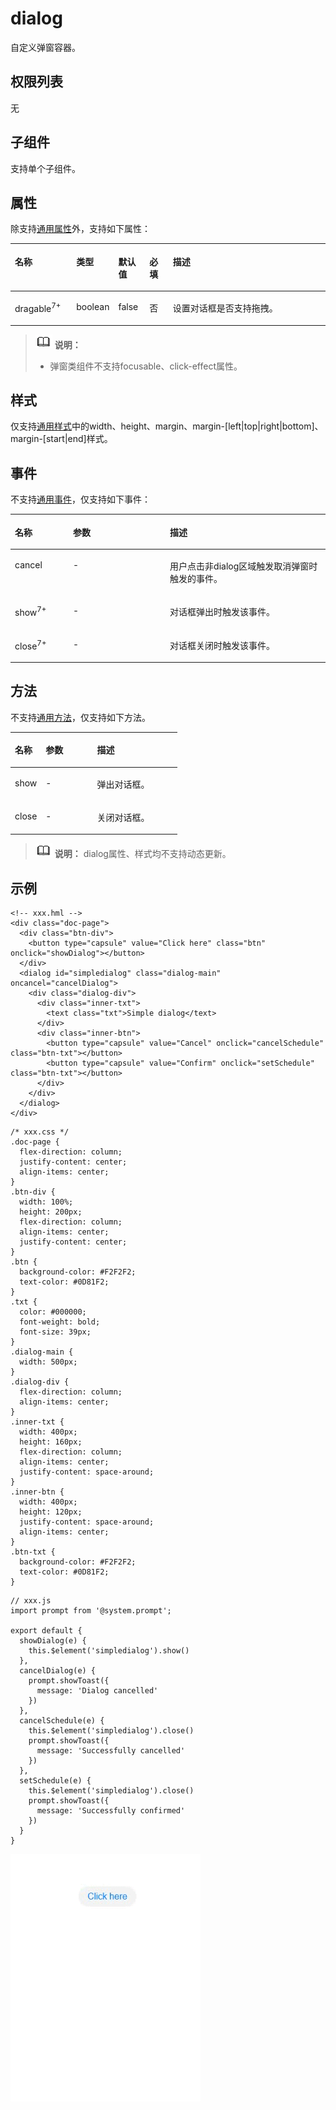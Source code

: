 # dialog<a name="ZH-CN_TOPIC_0000001209210697"></a>

自定义弹窗容器。

## 权限列表<a name="zh-cn_topic_0000001173324657_section11257113618419"></a>

无

## 子组件<a name="zh-cn_topic_0000001173324657_section9288143101012"></a>

支持单个子组件。

## 属性<a name="zh-cn_topic_0000001173324657_section2907183951110"></a>

除支持[通用属性](js-components-common-attributes.md)外，支持如下属性：

<a name="zh-cn_topic_0000001173324657_tb330011ff53049a69f27cec012adf8c1"></a>
<table><thead align="left"><tr id="zh-cn_topic_0000001173324657_r4301f3a3b24c499c9bfc42b76ab785f9"><th class="cellrowborder" valign="top" width="19.598040195980403%" id="mcps1.1.6.1.1"><p id="zh-cn_topic_0000001173324657_a9ba8c579217b4b8b841b035f1d28b20e"><a name="zh-cn_topic_0000001173324657_a9ba8c579217b4b8b841b035f1d28b20e"></a><a name="zh-cn_topic_0000001173324657_a9ba8c579217b4b8b841b035f1d28b20e"></a>名称</p>
</th>
<th class="cellrowborder" valign="top" width="11.178882111788822%" id="mcps1.1.6.1.2"><p id="zh-cn_topic_0000001173324657_a633002333b024497914a4b172446f14e"><a name="zh-cn_topic_0000001173324657_a633002333b024497914a4b172446f14e"></a><a name="zh-cn_topic_0000001173324657_a633002333b024497914a4b172446f14e"></a>类型</p>
</th>
<th class="cellrowborder" valign="top" width="9.899010098990102%" id="mcps1.1.6.1.3"><p id="zh-cn_topic_0000001173324657_a4950f7884c6540b9ad523ac34657d952"><a name="zh-cn_topic_0000001173324657_a4950f7884c6540b9ad523ac34657d952"></a><a name="zh-cn_topic_0000001173324657_a4950f7884c6540b9ad523ac34657d952"></a>默认值</p>
</th>
<th class="cellrowborder" valign="top" width="7.56924307569243%" id="mcps1.1.6.1.4"><p id="zh-cn_topic_0000001173324657_p58189597166"><a name="zh-cn_topic_0000001173324657_p58189597166"></a><a name="zh-cn_topic_0000001173324657_p58189597166"></a>必填</p>
</th>
<th class="cellrowborder" valign="top" width="51.754824517548236%" id="mcps1.1.6.1.5"><p id="zh-cn_topic_0000001173324657_a1313564aa9404a338447087d5918c17d"><a name="zh-cn_topic_0000001173324657_a1313564aa9404a338447087d5918c17d"></a><a name="zh-cn_topic_0000001173324657_a1313564aa9404a338447087d5918c17d"></a>描述</p>
</th>
</tr>
</thead>
<tbody><tr id="zh-cn_topic_0000001173324657_r06a481428e8d455fba919d3d4618be31"><td class="cellrowborder" valign="top" width="19.598040195980403%" headers="mcps1.1.6.1.1 "><p id="zh-cn_topic_0000001173324657_adb8a73146d764f2aab50fc046169ab26"><a name="zh-cn_topic_0000001173324657_adb8a73146d764f2aab50fc046169ab26"></a><a name="zh-cn_topic_0000001173324657_adb8a73146d764f2aab50fc046169ab26"></a>dragable<sup id="zh-cn_topic_0000001173324657_sup999420218191"><a name="zh-cn_topic_0000001173324657_sup999420218191"></a><a name="zh-cn_topic_0000001173324657_sup999420218191"></a><span>7+</span></sup></p>
</td>
<td class="cellrowborder" valign="top" width="11.178882111788822%" headers="mcps1.1.6.1.2 "><p id="zh-cn_topic_0000001173324657_a06898db2627246f78e85d4fbadeee85c"><a name="zh-cn_topic_0000001173324657_a06898db2627246f78e85d4fbadeee85c"></a><a name="zh-cn_topic_0000001173324657_a06898db2627246f78e85d4fbadeee85c"></a>boolean</p>
</td>
<td class="cellrowborder" valign="top" width="9.899010098990102%" headers="mcps1.1.6.1.3 "><p id="zh-cn_topic_0000001173324657_ae685ead324a647bcba1bbb45c9402dd6"><a name="zh-cn_topic_0000001173324657_ae685ead324a647bcba1bbb45c9402dd6"></a><a name="zh-cn_topic_0000001173324657_ae685ead324a647bcba1bbb45c9402dd6"></a>false</p>
</td>
<td class="cellrowborder" valign="top" width="7.56924307569243%" headers="mcps1.1.6.1.4 "><p id="zh-cn_topic_0000001173324657_p78183594166"><a name="zh-cn_topic_0000001173324657_p78183594166"></a><a name="zh-cn_topic_0000001173324657_p78183594166"></a>否</p>
</td>
<td class="cellrowborder" valign="top" width="51.754824517548236%" headers="mcps1.1.6.1.5 "><p id="zh-cn_topic_0000001173324657_a692121725a9b4ebbae65cd22b94b672e"><a name="zh-cn_topic_0000001173324657_a692121725a9b4ebbae65cd22b94b672e"></a><a name="zh-cn_topic_0000001173324657_a692121725a9b4ebbae65cd22b94b672e"></a>设置对话框是否支持拖拽。</p>
</td>
</tr>
</tbody>
</table>

>![](../../public_sys-resources/icon-note.gif) **说明：** 
>-   弹窗类组件不支持focusable、click-effect属性。

## 样式<a name="zh-cn_topic_0000001173324657_section5775351116"></a>

仅支持[通用样式](js-components-common-styles.md)中的width、height、margin、margin-\[left|top|right|bottom\]、margin-\[start|end\]样式。

## 事件<a name="zh-cn_topic_0000001173324657_section8562129182916"></a>

不支持[通用事件](js-components-common-events.md)，仅支持如下事件：

<a name="zh-cn_topic_0000001173324657_table20562102982910"></a>
<table><thead align="left"><tr id="zh-cn_topic_0000001173324657_row9562162932910"><th class="cellrowborder" valign="top" width="18.459999999999997%" id="mcps1.1.4.1.1"><p id="zh-cn_topic_0000001173324657_p195626291296"><a name="zh-cn_topic_0000001173324657_p195626291296"></a><a name="zh-cn_topic_0000001173324657_p195626291296"></a>名称</p>
</th>
<th class="cellrowborder" valign="top" width="30.769999999999996%" id="mcps1.1.4.1.2"><p id="zh-cn_topic_0000001173324657_p185622029202914"><a name="zh-cn_topic_0000001173324657_p185622029202914"></a><a name="zh-cn_topic_0000001173324657_p185622029202914"></a>参数</p>
</th>
<th class="cellrowborder" valign="top" width="50.77%" id="mcps1.1.4.1.3"><p id="zh-cn_topic_0000001173324657_p9562132915297"><a name="zh-cn_topic_0000001173324657_p9562132915297"></a><a name="zh-cn_topic_0000001173324657_p9562132915297"></a>描述</p>
</th>
</tr>
</thead>
<tbody><tr id="zh-cn_topic_0000001173324657_row7562729142911"><td class="cellrowborder" valign="top" width="18.459999999999997%" headers="mcps1.1.4.1.1 "><p id="zh-cn_topic_0000001173324657_p145622291299"><a name="zh-cn_topic_0000001173324657_p145622291299"></a><a name="zh-cn_topic_0000001173324657_p145622291299"></a>cancel</p>
</td>
<td class="cellrowborder" valign="top" width="30.769999999999996%" headers="mcps1.1.4.1.2 "><p id="zh-cn_topic_0000001173324657_p356210295295"><a name="zh-cn_topic_0000001173324657_p356210295295"></a><a name="zh-cn_topic_0000001173324657_p356210295295"></a>-</p>
</td>
<td class="cellrowborder" valign="top" width="50.77%" headers="mcps1.1.4.1.3 "><p id="zh-cn_topic_0000001173324657_p55621629122916"><a name="zh-cn_topic_0000001173324657_p55621629122916"></a><a name="zh-cn_topic_0000001173324657_p55621629122916"></a>用户点击非dialog区域触发取消弹窗时触发的事件。</p>
</td>
</tr>
<tr id="zh-cn_topic_0000001173324657_row154462392615"><td class="cellrowborder" valign="top" width="18.459999999999997%" headers="mcps1.1.4.1.1 "><p id="zh-cn_topic_0000001173324657_p84461834266"><a name="zh-cn_topic_0000001173324657_p84461834266"></a><a name="zh-cn_topic_0000001173324657_p84461834266"></a>show<sup id="zh-cn_topic_0000001173324657_sup2397204717198"><a name="zh-cn_topic_0000001173324657_sup2397204717198"></a><a name="zh-cn_topic_0000001173324657_sup2397204717198"></a><span>7+</span></sup></p>
</td>
<td class="cellrowborder" valign="top" width="30.769999999999996%" headers="mcps1.1.4.1.2 "><p id="zh-cn_topic_0000001173324657_p164468315263"><a name="zh-cn_topic_0000001173324657_p164468315263"></a><a name="zh-cn_topic_0000001173324657_p164468315263"></a>-</p>
</td>
<td class="cellrowborder" valign="top" width="50.77%" headers="mcps1.1.4.1.3 "><p id="zh-cn_topic_0000001173324657_p204465311269"><a name="zh-cn_topic_0000001173324657_p204465311269"></a><a name="zh-cn_topic_0000001173324657_p204465311269"></a>对话框弹出时触发该事件。</p>
</td>
</tr>
<tr id="zh-cn_topic_0000001173324657_row28470175299"><td class="cellrowborder" valign="top" width="18.459999999999997%" headers="mcps1.1.4.1.1 "><p id="zh-cn_topic_0000001173324657_p2848161792917"><a name="zh-cn_topic_0000001173324657_p2848161792917"></a><a name="zh-cn_topic_0000001173324657_p2848161792917"></a>close<sup id="zh-cn_topic_0000001173324657_sup4231174871918"><a name="zh-cn_topic_0000001173324657_sup4231174871918"></a><a name="zh-cn_topic_0000001173324657_sup4231174871918"></a><span>7+</span></sup></p>
</td>
<td class="cellrowborder" valign="top" width="30.769999999999996%" headers="mcps1.1.4.1.2 "><p id="zh-cn_topic_0000001173324657_p128481917132913"><a name="zh-cn_topic_0000001173324657_p128481917132913"></a><a name="zh-cn_topic_0000001173324657_p128481917132913"></a>-</p>
</td>
<td class="cellrowborder" valign="top" width="50.77%" headers="mcps1.1.4.1.3 "><p id="zh-cn_topic_0000001173324657_p5848121742920"><a name="zh-cn_topic_0000001173324657_p5848121742920"></a><a name="zh-cn_topic_0000001173324657_p5848121742920"></a>对话框关闭时触发该事件。</p>
</td>
</tr>
</tbody>
</table>

## 方法<a name="zh-cn_topic_0000001173324657_section11753103216253"></a>

不支持[通用方法](js-components-common-methods.md)，仅支持如下方法。

<a name="zh-cn_topic_0000001173324657_table20753173210251"></a>
<table><thead align="left"><tr id="zh-cn_topic_0000001173324657_row575363214257"><th class="cellrowborder" valign="top" width="18.459999999999997%" id="mcps1.1.4.1.1"><p id="zh-cn_topic_0000001173324657_p157531032112517"><a name="zh-cn_topic_0000001173324657_p157531032112517"></a><a name="zh-cn_topic_0000001173324657_p157531032112517"></a>名称</p>
</th>
<th class="cellrowborder" valign="top" width="30.769999999999996%" id="mcps1.1.4.1.2"><p id="zh-cn_topic_0000001173324657_p77531632132518"><a name="zh-cn_topic_0000001173324657_p77531632132518"></a><a name="zh-cn_topic_0000001173324657_p77531632132518"></a>参数</p>
</th>
<th class="cellrowborder" valign="top" width="50.77%" id="mcps1.1.4.1.3"><p id="zh-cn_topic_0000001173324657_p147531232132512"><a name="zh-cn_topic_0000001173324657_p147531232132512"></a><a name="zh-cn_topic_0000001173324657_p147531232132512"></a>描述</p>
</th>
</tr>
</thead>
<tbody><tr id="zh-cn_topic_0000001173324657_row15753113210251"><td class="cellrowborder" valign="top" width="18.459999999999997%" headers="mcps1.1.4.1.1 "><p id="zh-cn_topic_0000001173324657_p2314135812511"><a name="zh-cn_topic_0000001173324657_p2314135812511"></a><a name="zh-cn_topic_0000001173324657_p2314135812511"></a>show</p>
</td>
<td class="cellrowborder" valign="top" width="30.769999999999996%" headers="mcps1.1.4.1.2 "><p id="zh-cn_topic_0000001173324657_p7314115819256"><a name="zh-cn_topic_0000001173324657_p7314115819256"></a><a name="zh-cn_topic_0000001173324657_p7314115819256"></a>-</p>
</td>
<td class="cellrowborder" valign="top" width="50.77%" headers="mcps1.1.4.1.3 "><p id="zh-cn_topic_0000001173324657_p0314958162512"><a name="zh-cn_topic_0000001173324657_p0314958162512"></a><a name="zh-cn_topic_0000001173324657_p0314958162512"></a>弹出对话框。</p>
</td>
</tr>
<tr id="zh-cn_topic_0000001173324657_row393410526251"><td class="cellrowborder" valign="top" width="18.459999999999997%" headers="mcps1.1.4.1.1 "><p id="zh-cn_topic_0000001173324657_p7314358182512"><a name="zh-cn_topic_0000001173324657_p7314358182512"></a><a name="zh-cn_topic_0000001173324657_p7314358182512"></a>close</p>
</td>
<td class="cellrowborder" valign="top" width="30.769999999999996%" headers="mcps1.1.4.1.2 "><p id="zh-cn_topic_0000001173324657_p1231455814253"><a name="zh-cn_topic_0000001173324657_p1231455814253"></a><a name="zh-cn_topic_0000001173324657_p1231455814253"></a>-</p>
</td>
<td class="cellrowborder" valign="top" width="50.77%" headers="mcps1.1.4.1.3 "><p id="zh-cn_topic_0000001173324657_p10314105842512"><a name="zh-cn_topic_0000001173324657_p10314105842512"></a><a name="zh-cn_topic_0000001173324657_p10314105842512"></a>关闭对话框。</p>
</td>
</tr>
</tbody>
</table>

>![](../../public_sys-resources/icon-note.gif) **说明：** 
>dialog属性、样式均不支持动态更新。

## 示例<a name="zh-cn_topic_0000001173324657_section6663311114620"></a>

```
<!-- xxx.hml -->
<div class="doc-page">
  <div class="btn-div">
    <button type="capsule" value="Click here" class="btn" onclick="showDialog"></button>
  </div>
  <dialog id="simpledialog" class="dialog-main" oncancel="cancelDialog">
    <div class="dialog-div">
      <div class="inner-txt">
        <text class="txt">Simple dialog</text>
      </div>
      <div class="inner-btn">
        <button type="capsule" value="Cancel" onclick="cancelSchedule" class="btn-txt"></button>
        <button type="capsule" value="Confirm" onclick="setSchedule" class="btn-txt"></button>
      </div>
    </div>
  </dialog>
</div>
```

```
/* xxx.css */
.doc-page {
  flex-direction: column;
  justify-content: center;
  align-items: center;
}
.btn-div {
  width: 100%;
  height: 200px;
  flex-direction: column;
  align-items: center;
  justify-content: center;
}
.btn {
  background-color: #F2F2F2;
  text-color: #0D81F2;
}
.txt {
  color: #000000;
  font-weight: bold;
  font-size: 39px;
}
.dialog-main {
  width: 500px;
}
.dialog-div {
  flex-direction: column;
  align-items: center;
}
.inner-txt {
  width: 400px;
  height: 160px;
  flex-direction: column;
  align-items: center;
  justify-content: space-around;
}
.inner-btn {
  width: 400px;
  height: 120px;
  justify-content: space-around;
  align-items: center;
}
.btn-txt {
  background-color: #F2F2F2;
  text-color: #0D81F2;
}
```

```
// xxx.js
import prompt from '@system.prompt';

export default {
  showDialog(e) {
    this.$element('simpledialog').show()
  },
  cancelDialog(e) {
    prompt.showToast({
      message: 'Dialog cancelled'
    })
  },
  cancelSchedule(e) {
    this.$element('simpledialog').close()
    prompt.showToast({
      message: 'Successfully cancelled'
    })
  },
  setSchedule(e) {
    this.$element('simpledialog').close()
    prompt.showToast({
      message: 'Successfully confirmed'
    })
  }
}
```

![](figures/GIF6.gif)

